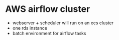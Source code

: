 # AWS airflow cluster

- webserver + scheduler will run on an ecs cluster
- one rds instance
- batch environment for airflow tasks
